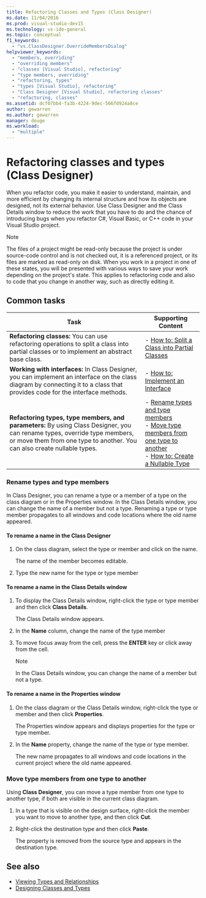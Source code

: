 ```yaml
---
title: Refactoring Classes and Types (Class Designer)
ms.date: 11/04/2016
ms.prod: visual-studio-dev15
ms.technology: vs-ide-general
ms.topic: conceptual
f1_keywords:
  - "vs.ClassDesigner.OverrideMembersDialog"
helpviewer_keywords:
  - "members, overriding"
  - "overriding members"
  - "classes [Visual Studio], refactoring"
  - "type members, overriding"
  - "refactoring, types"
  - "types [Visual Studio], refactoring"
  - "Class Designer [Visual Studio], refactoring classes"
  - "refactoring, classes"
ms.assetid: dcf07bb4-fa3b-4224-9dec-566fd924a8ce
author: gewarren
ms.author: gewarren
manager: douge
ms.workload:
  - "multiple"
---
```

# Refactoring classes and types (Class Designer)

When you refactor code, you make it easier to understand, maintain, and more efficient by changing its internal structure and how its objects are designed, not its external behavior. Use Class Designer and the Class Details window to reduce the work that you have to do and the chance of introducing bugs when you refactor C#, Visual Basic, or C++ code in your Visual Studio project.

> [!NOTE]
> The files of a project might be read-only because the project is under source-code control and is not checked out, it is a referenced project, or its files are marked as read-only on disk. When you work in a project in one of these states, you will be presented with various ways to save your work depending on the project's state. This applies to refactoring code and also to code that you change in another way, such as directly editing it.

## Common tasks

|Task|Supporting Content|
|----------|------------------------|
|**Refactoring classes:** You can use refactoring operations to split a class into partial classes or to implement an abstract base class.|-   [How to: Split a Class into Partial Classes](how-to-split-a-class-into-partial-classes.md)|
|**Working with interfaces:** In Class Designer, you can implement an interface on the class diagram by connecting it to a class that provides code for the interface methods.|-   [How to: Implement an Interface](how-to-implement-an-interface.md)|
|**Refactoring types, type members, and parameters:** By using Class Designer, you can rename types, override type members, or move them from one type to another. You can also create nullable types.|-   [Rename types and type members](refactoring-classes-and-types.md#rename)<br />-   [Move type members from one type to another](refactoring-classes-and-types.md#move)<br />-   [How to: Create a Nullable Type](how-to-create-a-nullable-type.md)|

<a name="rename"></a>
### Rename types and type members

In Class Designer, you can rename a type or a member of a type on the class diagram or in the Properties window. In the Class Details window, you can change the name of a member but not a type. Renaming a type or type member propagates to all windows and code locations where the old name appeared.

#### To rename a name in the Class Designer

1.  On the class diagram, select the type or member and click on the name.

     The name of the member becomes editable.

2.  Type the new name for the type or type member

#### To rename a name in the Class Details window

1.  To display the Class Details window, right-click the type or type member and then click **Class Details**.

     The Class Details window appears.

2.  In the **Name** column, change the name of the type member

3.  To move focus away from the cell, press the **ENTER** key or click away from the cell.

    > [!NOTE]
    > In the Class Details window, you can change the name of a member but not a type.

#### To rename a name in the Properties window

1.  On the class diagram or the Class Details window, right-click the type or member and then click **Properties**.

     The Properties window appears and displays properties for the type or type member.

2.  In the **Name** property, change the name of the type or type member.

     The new name propagates to all windows and code locations in the current project where the old name appeared.

<a name="move"></a>
### Move type members from one type to another

Using **Class Designer**, you can move a type member from one type to another type, if both are visible in the current class diagram.

1.  In a type that is visible on the design surface, right-click the member you want to move to another type, and then click **Cut**.

2.  Right-click the destination type and then click **Paste**.

     The property is removed from the source type and appears in the destination type.

## See also

- [Viewing Types and Relationships](viewing-types-and-relationships.md)
- [Designing Classes and Types](designing-classes-and-types.md)